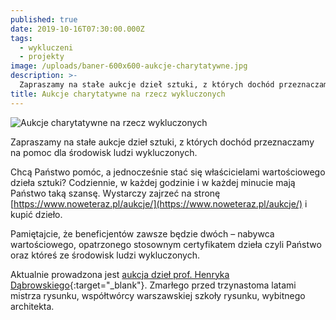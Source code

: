 ```yaml
---
published: true
date: 2019-10-16T07:30:00.000Z
tags:
  - wykluczeni
  - projekty
image: /uploads/baner-600x600-aukcje-charytatywne.jpg
description: >-
  Zapraszamy na stałe aukcje dzieł sztuki, z których dochód przeznaczamy na pomoc dla środowisk ludzi wykluczonych.
title: Aukcje charytatywne na rzecz wykluczonych
---
```


![Aukcje charytatywne na rzecz wykluczonych](/uploads/baner-600x600-aukcje-charytatywne.jpg)

Zapraszamy na stałe aukcje dzieł sztuki, z których dochód przeznaczamy na pomoc dla środowisk ludzi wykluczonych. 


Chcą Państwo pomóc, a jednocześnie stać się właścicielami wartościowego dzieła sztuki? Codziennie, w każdej godzinie i w każdej minucie mają Państwo taką szansę. Wystarczy zajrzeć na stronę [https://www.noweteraz.pl/aukcje/](https://www.noweteraz.pl/aukcje/) i kupić dzieło.

Pamiętajcie, że beneficjentów zawsze będzie dwóch – nabywca wartościowego, opatrzonego stosownym certyfikatem dzieła czyli Państwo oraz któreś ze środowisk ludzi wykluczonych.

Aktualnie prowadzona jest [aukcja dzieł prof. Henryka Dąbrowskiego](https://pl.wikipedia.org/wiki/Henryk_D%C4%85browski_(architekt)){:target="_blank"}. Zmarłego przed trzynastoma latami mistrza rysunku, współtwórcy warszawskiej szkoły rysunku, wybitnego architekta.